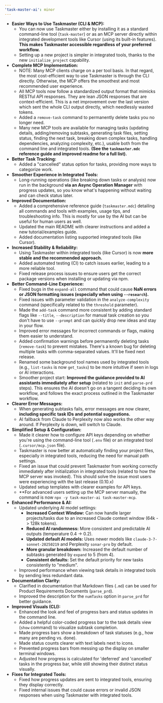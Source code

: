 ```yaml
---
'task-master-ai': minor
---
```


- **Easier Ways to Use Taskmaster (CLI & MCP):**
  - You can now use Taskmaster either by installing it as a standard command-line tool (`task-master`) or as an MCP server directly within integrated development tools like Cursor (using its built-in features). **This makes Taskmaster accessible regardless of your preferred workflow.**
  - Setting up a new project is simpler in integrated tools, thanks to the new `initialize_project` capability.
- **Complete MCP Implementation:**
  - NOTE: Many MCP clients charge on a per tool basis. In that regard, the most cost-efficient way to use Taskmaster is through the CLI directly. Otherwise, the MCP offers the smoothest and most recommended user experience. 
  - All MCP tools now follow a standardized output format that mimicks RESTful API responses. They are lean JSON responses that are context-efficient. This is a net improvement over the last version which sent the whole CLI output directly, which needlessly wasted tokens.  
  - Added a `remove-task` command to permanently delete tasks you no longer need.
  - Many new MCP tools are available for managing tasks (updating details, adding/removing subtasks, generating task files, setting status, finding the next task, breaking down complex tasks, handling dependencies, analyzing complexity, etc.), usable both from the command line and integrated tools. **(See the `taskmaster.mdc` reference guide and improved readme for a full list).**
- **Better Task Tracking:**
  - Added a "cancelled" status option for tasks, providing more ways to categorize work.
- **Smoother Experience in Integrated Tools:**
  - Long-running operations (like breaking down tasks or analysis) now run in the background **via an Async Operation Manager** with progress updates, so you know what's happening without waiting and can check status later.
- **Improved Documentation:**
  - Added a comprehensive reference guide (`taskmaster.mdc`) detailing all commands and tools with examples, usage tips, and troubleshooting info. This is mostly for use by the AI but can be useful for human users as well.
  - Updated the main README with clearer instructions and added a new tutorial/examples guide.
  - Added documentation listing supported integrated tools (like Cursor).
- **Increased Stability & Reliability:**
  - Using Taskmaster within integrated tools (like Cursor) is now **more stable and the recommended approach.**
  - Added automated testing (CI) to catch issues earlier, leading to a more reliable tool.
  - Fixed release process issues to ensure users get the correct package versions when installing or updating via npm.
- **Better Command-Line Experience:**
  - Fixed bugs in the `expand-all` command that could cause **NaN errors or JSON formatting issues (especially when using `--research`).**
  - Fixed issues with parameter validation in the `analyze-complexity` command (specifically related to the `threshold` parameter).
  - Made the `add-task` command more consistent by adding standard flags like `--title`, `--description` for manual task creation so you don't have to use `--prompt` and can quickly drop new ideas and stay in your flow.
  - Improved error messages for incorrect commands or flags, making them easier to understand.
  - Added confirmation warnings before permanently deleting tasks (`remove-task`) to prevent mistakes. There's a known bug for deleting multiple tasks with comma-separated values. It'll be fixed next release.
  - Renamed some background tool names used by integrated tools (e.g., `list-tasks` is now `get_tasks`) to be more intuitive if seen in logs or AI interactions.
  - Smoother project start: **Improved the guidance provided to AI assistants immediately after setup** (related to `init` and `parse-prd` steps). This ensures the AI doesn't go on a tangent deciding its own workflow, and follows the exact process outlined in the Taskmaster workflow.
- **Clearer Error Messages:**
  - When generating subtasks fails, error messages are now clearer, **including specific task IDs and potential suggestions.**
  - AI fallback from Claude to Perplexity now also works the other way around. If Perplexity is down, will switch to Claude.
- **Simplified Setup & Configuration:**
  - Made it clearer how to configure API keys depending on whether you're using the command-line tool (`.env` file) or an integrated tool (`.cursor/mcp.json` file).
  - Taskmaster is now better at automatically finding your project files, especially in integrated tools, reducing the need for manual path settings.
  - Fixed an issue that could prevent Taskmaster from working correctly immediately after initialization in integrated tools (related to how the MCP server was invoked). This should solve the issue most users were experiencing with the last release (0.10.x)
  - Updated setup templates with clearer examples for API keys.
  - **For advanced users setting up the MCP server manually, the command is now `npx -y task-master-ai task-master-mcp`.
- **Enhanced Performance & AI:**
  - Updated underlying AI model settings:
    - **Increased Context Window:** Can now handle larger projects/tasks due to an increased Claude context window (64k -> 128k tokens).
    - **Reduced AI randomness:** More consistent and predictable AI outputs (temperature 0.4 -> 0.2).
    - **Updated default AI models:** Uses newer models like `claude-3-7-sonnet-20250219` and Perplexity `sonar-pro` by default.
    - **More granular breakdown:** Increased the default number of subtasks generated by `expand` to 5 (from 4).
    - **Consistent defaults:** Set the default priority for new tasks consistently to "medium".
  - Improved performance when viewing task details in integrated tools by sending less redundant data. 
- **Documentation Clarity:**
  - Clarified in documentation that Markdown files (`.md`) can be used for Product Requirements Documents (`parse_prd`).
  - Improved the description for the `numTasks` option in `parse_prd` for better guidance.
- **Improved Visuals (CLI):**
  - Enhanced the look and feel of progress bars and status updates in the command line.
  - Added a helpful color-coded progress bar to the task details view (`show` command) to visualize subtask completion.
  - Made progress bars show a breakdown of task statuses (e.g., how many are pending vs. done).
  - Made status counts clearer with text labels next to icons.
  - Prevented progress bars from messing up the display on smaller terminal windows.
  - Adjusted how progress is calculated for 'deferred' and 'cancelled' tasks in the progress bar, while still showing their distinct status visually.
- **Fixes for Integrated Tools:**
  - Fixed how progress updates are sent to integrated tools, ensuring they display correctly.
  - Fixed internal issues that could cause errors or invalid JSON responses when using Taskmaster with integrated tools.
